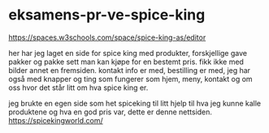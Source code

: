 # eksamens-pr-ve-spice-king
https://spaces.w3schools.com/space/spice-king-as/editor


her har jeg laget en side for spice king med produkter, forskjellige gave pakker og pakke sett man kan kjøpe for en bestemt pris. fikk ikke med bilder annet en fremsiden. kontakt info er med, bestilling er med, jeg har også med knapper og ting som fungerer som hjem, meny, kontakt og om oss hvor det står litt om hva spice king er.


jeg brukte en egen side som het spiceking til litt hjelp til hva jeg kunne kalle produktene og hva en god pris var, dette er denne nettsiden. https://spicekingworld.com/

